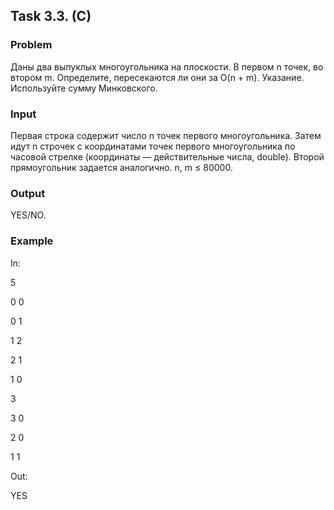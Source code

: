 ## Task 3.3. (C)

### Problem
Даны два выпуклых многоугольника на плоскости. В первом n точек, во втором m. Определите, пересекаются ли они за O(n + m). Указание. Используйте сумму Минковского.

### Input
Первая строка содержит число n точек первого многоугольника. Затем идут n строчек с координатами точек первого многоугольника по часовой стрелке (координаты — действительные числа, double). Второй прямоугольник задается аналогично. n, m ≤ 80000.

### Output
YES/NO.

### Example
In:

5

0 0

0 1

1 2

2 1

1 0

3

3 0

2 0

1 1

Out: 

YES
